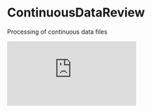 # ContinuousDataReview
Processing of continuous data files

![Figure 1](https://github.com/petertbryant/ContinuousDataReview/raw/master/ContinuousDataReviewDFD_03022016.pdf)
